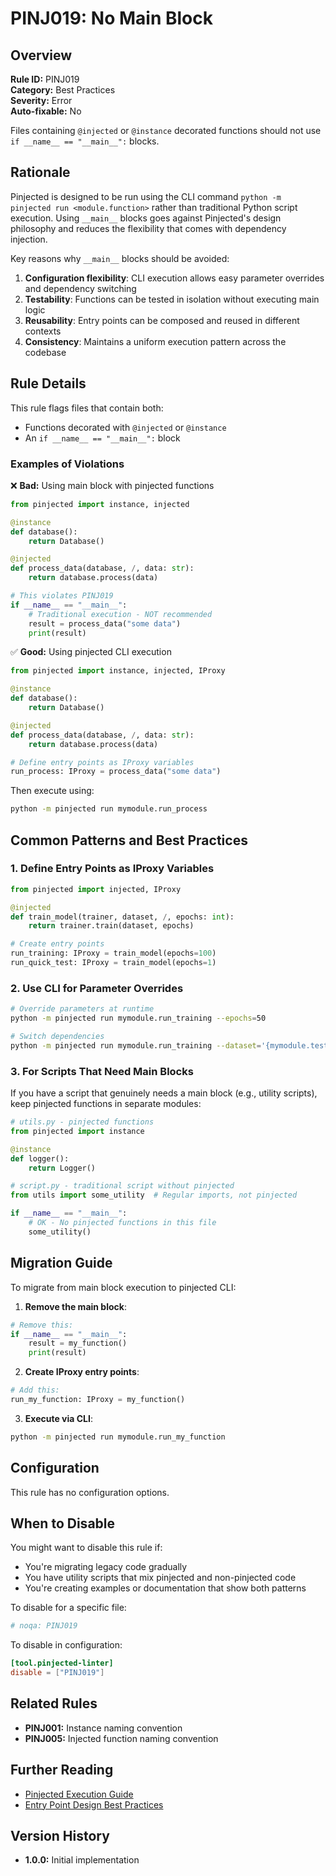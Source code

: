 # PINJ019: No Main Block

## Overview

**Rule ID:** PINJ019  
**Category:** Best Practices  
**Severity:** Error  
**Auto-fixable:** No

Files containing `@injected` or `@instance` decorated functions should not use `if __name__ == "__main__":` blocks.

## Rationale

Pinjected is designed to be run using the CLI command `python -m pinjected run <module.function>` rather than traditional Python script execution. Using `__main__` blocks goes against Pinjected's design philosophy and reduces the flexibility that comes with dependency injection.

Key reasons why `__main__` blocks should be avoided:

1. **Configuration flexibility**: CLI execution allows easy parameter overrides and dependency switching
2. **Testability**: Functions can be tested in isolation without executing main logic
3. **Reusability**: Entry points can be composed and reused in different contexts
4. **Consistency**: Maintains a uniform execution pattern across the codebase

## Rule Details

This rule flags files that contain both:
- Functions decorated with `@injected` or `@instance`
- An `if __name__ == "__main__":` block

### Examples of Violations

❌ **Bad:** Using main block with pinjected functions
```python
from pinjected import instance, injected

@instance
def database():
    return Database()

@injected
def process_data(database, /, data: str):
    return database.process(data)

# This violates PINJ019
if __name__ == "__main__":
    # Traditional execution - NOT recommended
    result = process_data("some data")
    print(result)
```

✅ **Good:** Using pinjected CLI execution
```python
from pinjected import instance, injected, IProxy

@instance
def database():
    return Database()

@injected
def process_data(database, /, data: str):
    return database.process(data)

# Define entry points as IProxy variables
run_process: IProxy = process_data("some data")
```

Then execute using:
```bash
python -m pinjected run mymodule.run_process
```

## Common Patterns and Best Practices

### 1. Define Entry Points as IProxy Variables

```python
from pinjected import injected, IProxy

@injected
def train_model(trainer, dataset, /, epochs: int):
    return trainer.train(dataset, epochs)

# Create entry points
run_training: IProxy = train_model(epochs=100)
run_quick_test: IProxy = train_model(epochs=1)
```

### 2. Use CLI for Parameter Overrides

```bash
# Override parameters at runtime
python -m pinjected run mymodule.run_training --epochs=50

# Switch dependencies
python -m pinjected run mymodule.run_training --dataset='{mymodule.test_dataset}'
```

### 3. For Scripts That Need Main Blocks

If you have a script that genuinely needs a main block (e.g., utility scripts), keep pinjected functions in separate modules:

```python
# utils.py - pinjected functions
from pinjected import instance

@instance
def logger():
    return Logger()

# script.py - traditional script without pinjected
from utils import some_utility  # Regular imports, not pinjected

if __name__ == "__main__":
    # OK - No pinjected functions in this file
    some_utility()
```

## Migration Guide

To migrate from main block execution to pinjected CLI:

1. **Remove the main block**:
```python
# Remove this:
if __name__ == "__main__":
    result = my_function()
    print(result)
```

2. **Create IProxy entry points**:
```python
# Add this:
run_my_function: IProxy = my_function()
```

3. **Execute via CLI**:
```bash
python -m pinjected run mymodule.run_my_function
```

## Configuration

This rule has no configuration options.

## When to Disable

You might want to disable this rule if:
- You're migrating legacy code gradually
- You have utility scripts that mix pinjected and non-pinjected code
- You're creating examples or documentation that show both patterns

To disable for a specific file:
```python
# noqa: PINJ019
```

To disable in configuration:
```toml
[tool.pinjected-linter]
disable = ["PINJ019"]
```

## Related Rules

- **PINJ001:** Instance naming convention
- **PINJ005:** Injected function naming convention

## Further Reading

- [Pinjected Execution Guide](https://pinjected.readthedocs.io/en/latest/)
- [Entry Point Design Best Practices](https://pinjected.readthedocs.io/en/latest/#entry-point-design-best-practices)

## Version History

- **1.0.0:** Initial implementation
